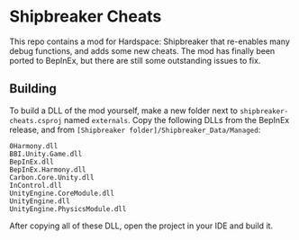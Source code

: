 # Shipbreaker Cheats

This repo contains a mod for Hardspace: Shipbreaker that re-enables many debug functions, and adds some new cheats. The mod has finally been ported to BepInEx, but there are still some outstanding issues to fix.

## Building
To build a DLL of the mod yourself, make a new folder next to `shipbreaker-cheats.csproj` named `externals`. Copy the following DLLs from the BepInEx release, and from `[Shipbreaker folder]/Shipbreaker_Data/Managed`:

```
0Harmony.dll
BBI.Unity.Game.dll
BepInEx.dll
BepInEx.Harmony.dll
Carbon.Core.Unity.dll
InControl.dll
UnityEngine.CoreModule.dll
UnityEngine.dll
UnityEngine.PhysicsModule.dll
```

After copying all of these DLL, open the project in your IDE and build it.